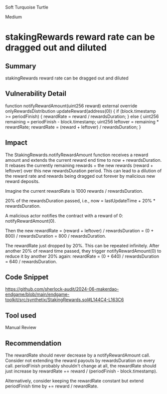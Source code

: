 Soft Turquoise Turtle

Medium

# stakingRewards reward rate can be dragged out and diluted

## Summary
stakingRewards reward rate can be dragged out and diluted
## Vulnerability Detail
 function notifyRewardAmount(uint256 reward) external override onlyRewardsDistribution updateReward(address(0)) {
        if (block.timestamp >= periodFinish) {
            rewardRate = reward / rewardsDuration;
        } else {
            uint256 remaining = periodFinish - block.timestamp;
            uint256 leftover = remaining * rewardRate;
            rewardRate = (reward + leftover) / rewardsDuration;
        }

## Impact
The StakingRewards.notifyRewardAmount function receives a reward amount and extends the current reward end time to now + rewardsDuration. It rebases the currently remaining rewards + the new rewards (reward + leftover) over this new rewardsDuration period. This can lead to a dilution of the reward rate and rewards being dragged out forever by malicious new reward deposits.

Imagine the current rewardRate is 1000 rewards / rewardsDuration.

20% of the rewardsDuration passed, i.e., now = lastUpdateTime + 20% * rewardsDuration.

A malicious actor notifies the contract with a reward of 0: notifyRewardAmount(0).

Then the new rewardRate = (reward + leftover) / rewardsDuration = (0 + 800) / rewardsDuration = 800 / rewardsDuration.

The rewardRate just dropped by 20%. This can be repeated infinitely. After another 20% of reward time passed, they trigger notifyRewardAmount(0) to reduce it by another 20% again: rewardRate = (0 + 640) / rewardsDuration = 640 / rewardsDuration.
## Code Snippet
https://github.com/sherlock-audit/2024-06-makerdao-endgame/blob/main/endgame-toolkit/src/synthetix/StakingRewards.sol#L144C4-L163C6
## Tool used

Manual Review

## Recommendation
The rewardRate should never decrease by a notifyRewardAmount call. Consider not extending the reward payouts by rewardsDuration on every call. periodFinish probably shouldn't change at all, the rewardRate should just increase by rewardRate += reward / (periodFinish - block.timestamp).

Alternatively, consider keeping the rewardRate constant but extend periodFinish time by += reward / rewardRate.